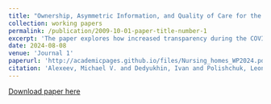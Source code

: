 ```yaml
---
title: "Ownership, Asymmetric Information, and Quality of Care for the Elderly: Evidence From US Nursing Homes During the COVID-19 Pandemic"
collection: working papers
permalink: /publication/2009-10-01-paper-title-number-1
excerpt: 'The paper explores how increased transparency during the COVID-19 pandemic reduced the quality gap between for-profit and nonprofit nursing homes, as previously unobserved aspects of care quality became observable, narrowing initial disparities in infection rates.'
date: 2024-08-08
venue: 'Journal 1'
paperurl: 'http://academicpages.github.io/files/Nursing_homes_WP2024.pdf'
citation: 'Alexeev, Michael V. and Dedyukhin, Ivan and Polishchuk, Leonid, Ownership, Asymmetric Information, and Quality of Care for the Elderly: Evidence From US Nursing Homes During the COVID-19 Pandemic (July 14, 2024). Available at SSRN: https://ssrn.com/abstract=4906864'
---
```

[Download paper here]([http://academicpages.github.io/files/Nursing_homes_WP2024.pdf])
